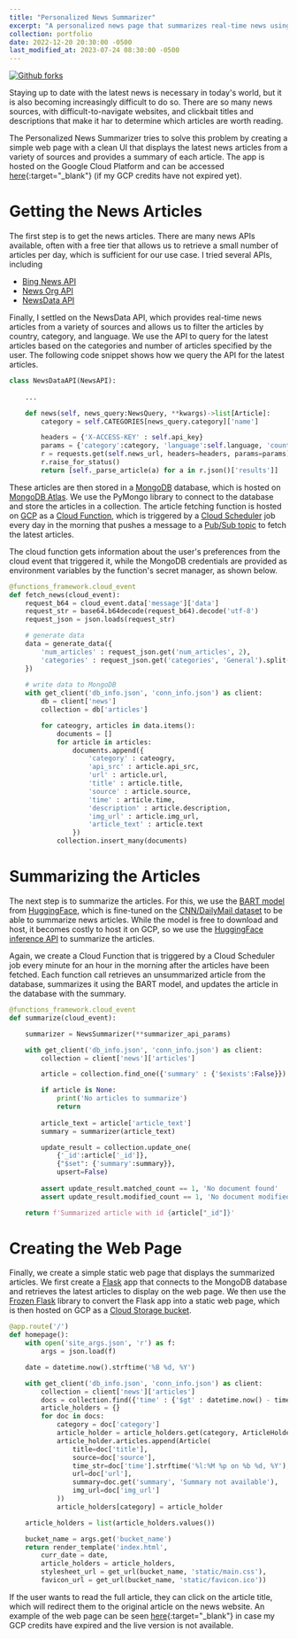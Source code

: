 ```yaml
---
title: "Personalized News Summarizer"
excerpt: "A personalized news page that summarizes real-time news using the BART model from HuggingFace, using a MongoDB backend and hosted on Google Cloud Platform"
collection: portfolio
date: 2022-12-20 20:30:00 -0500
last_modified_at: 2023-07-24 08:30:00 -0500
---
```

[![Github forks][gh-fork-shield]][github-repo]

Staying up to date with the latest news is necessary in today's world, but it is 
also becoming increasingly difficult to do so. There are so many news sources, 
with difficult-to-navigate websites, and clickbait titles and descriptions that
make it har to determine which articles are worth reading.

The Personalized News Summarizer tries to solve this problem by creating a 
simple web page with a clean UI that displays the latest news articles from a 
variety of sources and provides a summary of each article. The app is 
hosted on the Google Cloud Platform and can be accessed [here][1]{:target="_blank"}
(if my GCP credits have not expired yet).

# Getting the News Articles

The first step is to get the news articles. There are many news APIs available, 
often with a free tier that allows us to retrieve a small number of articles per
day, which is sufficient for our use case. I tried several APIs, including

- [Bing News API][2]
- [News Org API][3]
- [NewsData API][4]

Finally, I settled on the NewsData API, which provides real-time news articles 
from a variety of sources and allows us to filter the articles by country, 
category, and language. We use the API to query for the latest articles based on
the categories and number of articles specified by the user. The following code
snippet shows how we query the API for the latest articles.

```python
class NewsDataAPI(NewsAPI):
    
    ...

    def news(self, news_query:NewsQuery, **kwargs)->list[Article]:
        category = self.CATEGORIES[news_query.category]['name']

        headers = {'X-ACCESS-KEY' : self.api_key}
        params = {'category':category, 'language':self.language, 'country':self.country}
        r = requests.get(self.news_url, headers=headers, params=params)
        r.raise_for_status()
        return [self._parse_article(a) for a in r.json()['results']]
```

These articles are then stored in a [MongoDB][5] database, which is hosted on 
[MongoDB Atlas][6]. We use the PyMongo library to connect to the database and 
store the articles in a collection. The article fetching function is hosted on 
[GCP][7] as a [Cloud Function][8], which is triggered by a [Cloud Scheduler][9]
job every day in the morning that pushes a message to a [Pub/Sub topic][10] 
to fetch the latest articles.

The cloud function gets information about the user's preferences from the
cloud event that triggered it, while the MongoDB credentials are provided as
environment variables by the function's secret manager, as shown below.

```python
@functions_framework.cloud_event
def fetch_news(cloud_event):
    request_b64 = cloud_event.data['message']['data']
    request_str = base64.b64decode(request_b64).decode('utf-8')
    request_json = json.loads(request_str)

    # generate data
    data = generate_data({
        'num_articles' : request_json.get('num_articles', 2),
        'categories' : request_json.get('categories', 'General').split(',')
    })
    
    # write data to MongoDB
    with get_client('db_info.json', 'conn_info.json') as client:
        db = client['news']
        collection = db['articles']

        for cateogry, articles in data.items():
            documents = []
            for article in articles:
                documents.append({
                    'category' : cateogry,
                    'api_src' : article.api_src,
                    'url' : article.url,
                    'title' : article.title,
                    'source' : article.source,
                    'time' : article.time,
                    'description' : article.description,
                    'img_url' : article.img_url,
                    'article_text' : article.text
                })
            collection.insert_many(documents)
```

# Summarizing the Articles

The next step is to summarize the articles. For this, we use the [BART model][11]
from [HuggingFace][12], which is fine-tuned on the [CNN/DailyMail dataset][13] 
to be able to summarize news articles. While the model is free to download and 
host, it becomes costly to host it on GCP, so we use the [HuggingFace inference API][14]
to summarize the articles.

Again, we create a Cloud Function that is triggered by a Cloud Scheduler job every 
minute for an hour in the morning after the articles have been fetched. Each 
function call retrieves an unsummarized article from the database, summarizes it
using the BART model, and updates the article in the database with the summary.

```python
@functions_framework.cloud_event
def summarize(cloud_event):

    summarizer = NewsSummarizer(**summarizer_api_params)

    with get_client('db_info.json', 'conn_info.json') as client:
        collection = client['news']['articles']

        article = collection.find_one({'summary' : {'$exists':False}})

        if article is None:
            print('No articles to summarize')
            return
        
        article_text = article['article_text']
        summary = summarizer(article_text)

        update_result = collection.update_one(
            {'_id':article['_id']}, 
            {"$set": {'summary':summary}},
            upsert=False)
        
        assert update_result.matched_count == 1, 'No document found'
        assert update_result.modified_count == 1, 'No document modified'

    return f'Summarized article with id {article["_id"]}'
```

# Creating the Web Page

Finally, we create a simple static web page that displays the summarized articles. 
We first create a [Flask][15] app that connects to the MongoDB database and 
retrieves the latest articles to display on the web page. We then use the 
[Frozen Flask][16] library to convert the Flask app into a static web page, 
which is then hosted on GCP as a [Cloud Storage bucket][17].

```python
@app.route('/')
def homepage():
    with open('site_args.json', 'r') as f:
        args = json.load(f)

    date = datetime.now().strftime('%B %d, %Y')

    with get_client('db_info.json', 'conn_info.json') as client:
        collection = client['news']['articles']
        docs = collection.find({'time' : {'$gt' : datetime.now() - timedelta(days=1)}})
        article_holders = {}
        for doc in docs:
            category = doc['category']
            article_holder = article_holders.get(category, ArticleHolder(category, []))
            article_holder.articles.append(Article(
                title=doc['title'],
                source=doc['source'],
                time_str=doc['time'].strftime('%l:%M %p on %b %d, %Y'),
                url=doc['url'],
                summary=doc.get('summary', 'Summary not available'),
                img_url=doc['img_url']
            ))
            article_holders[category] = article_holder

    article_holders = list(article_holders.values())

    bucket_name = args.get('bucket_name')
    return render_template('index.html',
        curr_date = date,
        article_holders = article_holders,
        stylesheet_url = get_url(bucket_name, 'static/main.css'),
        favicon_url = get_url(bucket_name, 'static/favicon.ico'))
```

If the user wants to read the full article, they can click on the article title,
which will redirect them to the original article on the news website. 
An example of the web page can be seen [here][18]{:target="_blank"} in case my GCP credits have expired
and the live version is not available.

<!-- Links -->
[gh-fork-shield]: <https://img.shields.io/github/forks/kartik727/ml-projects.svg?style=social&label=Fork&maxAge=2592000>
[github-repo]: <https://github.com/kartik727/ml-projects/tree/master/personalized-news-summarizer> "Github repository"
[1]: <https://storage.googleapis.com/news-site-holder-bucket/build/index.html> "Personalized News Summarizer"
[2]: <https://www.microsoft.com/en-us/bing/apis/bing-news-search-api> "Bing News API"
[3]: <https://newsapi.org/> "News Org API"
[4]: <https://newsdata.io/> "NewsData API"
[5]: <https://www.mongodb.com/> "MongoDB"
[6]: <https://www.mongodb.com/atlas> "MongoDB Atlas"
[7]: <https://cloud.google.com/> "Google Cloud Platform"
[8]: <https://cloud.google.com/functions> "Cloud Functions - GCP"
[9]: <https://cloud.google.com/scheduler> "Cloud Scheduler - GCP"
[10]: <https://cloud.google.com/pubsub> "Pub/Sub - GCP"
[11]: <https://huggingface.co/facebook/bart-large-cnn> "BART model"
[12]: <https://huggingface.co/> "HuggingFace"
[13]: <https://huggingface.co/datasets/cnn_dailymail> "CNN/DailyMail dataset"
[14]: <https://huggingface.co/inference-api> "HuggingFace inference API"
[15]: <https://flask.palletsprojects.com/en/2.0.x/> "Flask"
[16]: <https://flask.palletsprojects.com/en/2.3.x/> "Frozen Flask"
[17]: <https://cloud.google.com/storage> "Cloud Storage - GCP"
[18]: </assets/portfolio/newspage/index.html> "Personalized News Summarizer"
